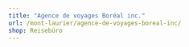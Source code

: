 ```yaml
---
title: "Agence de voyages Boréal inc."
url: /mont-laurier/agence-de-voyages-boreal-inc/
shop: Reisebüro
---
```

